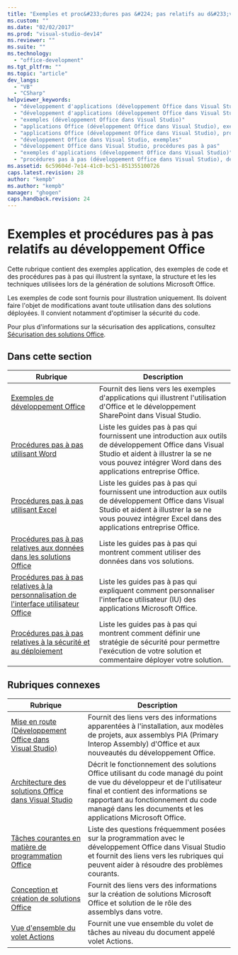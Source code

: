 ```yaml
---
title: "Exemples et proc&#233;dures pas &#224; pas relatifs au d&#233;veloppement Office"
ms.custom: ""
ms.date: "02/02/2017"
ms.prod: "visual-studio-dev14"
ms.reviewer: ""
ms.suite: ""
ms.technology: 
  - "office-development"
ms.tgt_pltfrm: ""
ms.topic: "article"
dev_langs: 
  - "VB"
  - "CSharp"
helpviewer_keywords: 
  - "développement d'applications (développement Office dans Visual Studio), exemples"
  - "développement d'applications (développement Office dans Visual Studio), procédures pas à pas"
  - "exemples (développement Office dans Visual Studio)"
  - "applications Office (développement Office dans Visual Studio), exemples"
  - "applications Office (développement Office dans Visual Studio), procédures pas à pas"
  - "développement Office dans Visual Studio, exemples"
  - "développement Office dans Visual Studio, procédures pas à pas"
  - "exemples d'applications (développement Office dans Visual Studio)"
  - "procédures pas à pas (développement Office dans Visual Studio), développement Office"
ms.assetid: 6c59604d-7e14-41c0-bc51-851355100726
caps.latest.revision: 28
author: "kempb"
ms.author: "kempb"
manager: "ghogen"
caps.handback.revision: 24
---
```

# Exemples et proc&#233;dures pas &#224; pas relatifs au d&#233;veloppement Office
  Cette rubrique contient des exemples application, des exemples de code et des procédures pas à pas qui illustrent la syntaxe, la structure et les les techniques utilisées lors de la génération de solutions Microsoft Office.  
  
 Les exemples de code sont fournis pour illustration uniquement. Ils doivent faire l'objet de modifications avant toute utilisation dans des solutions déployées.  Il convient notamment d'optimiser la sécurité du code.  
  
 Pour plus d'informations sur la sécurisation des applications, consultez  [Sécurisation des solutions Office](../vsto/securing-office-solutions.md).  
  
## Dans cette section  
  
|Rubrique|Description|  
|--------------|-----------------|  
|[Exemples de développement Office](../vsto/office-development-samples.md)|Fournit des liens vers les exemples d'applications qui illustrent l'utilisation d'Office et le développement SharePoint dans Visual Studio.|  
|[Procédures pas à pas utilisant Word](../vsto/walkthroughs-using-word.md)|Liste les guides pas à pas qui fournissent une introduction aux outils de développement Office dans Visual Studio et aident à illustrer la se ne vous pouvez intégrer Word dans des applications entreprise Office.|  
|[Procédures pas à pas utilisant Excel](../vsto/walkthroughs-using-excel.md)|Liste les guides pas à pas qui fournissent une introduction aux outils de développement Office dans Visual Studio et aident à illustrer la se ne vous pouvez intégrer Excel dans des applications entreprise Office.|  
|[Procédures pas à pas relatives aux données dans les solutions Office](../vsto/data-in-office-solutions-walkthroughs.md)|Liste les guides pas à pas qui montrent comment utiliser des données dans vos solutions.|  
|[Procédures pas à pas relatives à la personnalisation de l'interface utilisateur Office](../vsto/office-ui-customization-walkthroughs.md)|Liste les guides pas à pas qui expliquent comment personnaliser l'interface utilisateur \(IU\) des applications Microsoft Office.|  
|[Procédures pas à pas relatives à la sécurité et au déploiement](../vsto/security-and-deployment-walkthroughs.md)|Liste les guides pas à pas qui montrent comment définir une stratégie de sécurité pour permettre l'exécution de votre solution et commentaire déployer votre solution.|  
  
## Rubriques connexes  
  
|Rubrique|Description|  
|--------------|-----------------|  
|[Mise en route &#40;Développement Office dans Visual Studio&#41;](../vsto/getting-started-office-development-in-visual-studio.md)|Fournit des liens vers des informations apparentées à l'installation, aux modèles de projets, aux assemblys PIA \(Primary Interop Assembly\) d'Office et aux nouveautés du développement Office.|  
|[Architecture des solutions Office dans Visual Studio](../vsto/architecture-of-office-solutions-in-visual-studio.md)|Décrit le fonctionnement des solutions Office utilisant du code managé du point de vue du développeur et de l'utilisateur final et contient des informations se rapportant au fonctionnement du code managé dans les documents et les applications Microsoft Office.|  
|[Tâches courantes en matière de programmation Office](../vsto/common-tasks-in-office-programming.md)|Liste des questions fréquemment posées sur la programmation avec le développement Office dans Visual Studio et fournit des liens vers les rubriques qui peuvent aider à résoudre des problèmes courants.|  
|[Conception et création de solutions Office](../vsto/designing-and-creating-office-solutions.md)|Fournit des liens vers des informations sur la création de solutions Microsoft Office et solution de le rôle des assemblys dans votre.|  
|[Vue d'ensemble du volet Actions](../vsto/actions-pane-overview.md)|Fournit une vue ensemble du volet de tâches au niveau du document appelé volet Actions.|  
  
  